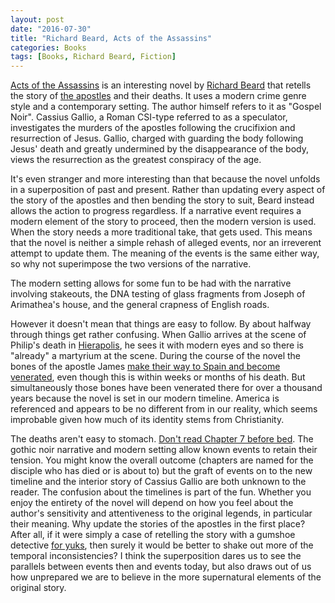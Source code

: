 ```yaml
---
layout: post
date: "2016-07-30"
title: "Richard Beard, Acts of the Assassins"
categories: Books
tags: [Books, Richard Beard, Fiction]
---
```

[Acts of the Assassins](https://www.waterstones.com/book/acts-of-the-assassins/richard-beard/9780099592938) is an interesting novel by [Richard Beard](http://www.richardbeard.info) that retells the story of [the apostles](https://en.wikipedia.org/wiki/Apostle_(Christian)) and their deaths. It uses a modern crime genre style and a contemporary setting. The author himself refers to it as "Gospel Noir".
Cassius Gallio, a Roman CSI-type referred to as a speculator, investigates the murders of the apostles following the crucifixion and resurrection of Jesus. Gallio, charged with guarding the body following Jesus' death and greatly undermined by the disappearance of the body, views the resurrection as the greatest conspiracy of the age.

It's even stranger and more interesting than that because the novel unfolds in a superposition of past and present. Rather than updating every aspect of the story of the apostles and then bending the story to suit, Beard instead allows the action to progress regardless. If a narrative event requires a modern element of the story to proceed, then the modern version is used. When the story needs a more traditional take, that gets used. This means that the novel is neither a simple rehash of alleged events, nor an irreverent attempt to update them. The meaning of the events is the same either way, so why not superimpose the two versions of the narrative.

The modern setting allows for some fun to be had with the narrative involving stakeouts, the DNA testing of glass fragments from Joseph of Arimathea's house, and the general crapness of English roads.

However it doesn't mean that things are easy to follow. By about halfway through things get rather confusing. When Gallio arrives at the scene of Philip's death in [Hierapolis](http://www.bibleplaces.com/hierapolis/), he sees it with modern eyes and so there is "already" a martyrium at the scene. During the course of the novel the bones of the apostle James [make their way to Spain and become venerated](http://www.santiagodecompostela.gal), even though this is within weeks or months of his death. But simultaneously those bones have been venerated there for over a thousand years because the novel is set in our modern timeline. America is referenced and appears to be no different from in our reality, which seems improbable given how much of its identity stems from Christianity.

The deaths aren't easy to stomach. [Don't read Chapter 7 before bed](http://www.beyondtheyalladog.com/2012/07/simon-the-zealot-complete-with-saw/). The gothic noir narrative and modern setting allow known events to retain their tension. You might know the overall outcome (chapters are named for the disciple who has died or is about to) but the graft of events on to the new timeline and the interior story of Cassius Gallio are both unknown to the reader. The confusion about the timelines is part of the fun.
Whether you enjoy the entirety of the novel will depend on how you feel about the author's sensitivity and attentiveness to the original legends, in particular their meaning. Why update the stories of the apostles in the first place? After all, if it were simply a case of retelling the story with a gumshoe detective [for yuks](https://en.wiktionary.org/wiki/yuks), then surely it would be better to shake out more of the temporal inconsistencies? I think the superposition dares us to see the parallels between events then and events today, but also draws out of us how unprepared we are to believe in the more supernatural elements of the original story.
